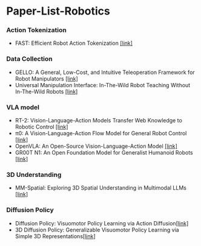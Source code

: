# Paper-List-Robotics

 ### Action Tokenization
+ FAST: Efficient Robot Action Tokenization [[link]](https://www.pi.website/research/fast)

 ### Data Collection
+ GELLO: A General, Low-Cost, and Intuitive Teleoperation Framework for Robot Manipulators [[link]](https://wuphilipp.github.io/gello_site/)
+ Universal Manipulation Interface: In-The-Wild Robot Teaching Without In-The-Wild Robots [[link]](https://umi-gripper.github.io/)

 ### VLA model
+ RT-2: Vision-Language-Action Models Transfer Web Knowledge to Robotic Control [[link]](https://robotics-transformer2.github.io/assets/rt2.pdf)
+ π0: A Vision-Language-Action Flow Model for General Robot Control [[link]](https://www.physicalintelligence.company/download/pi0.pdf)
+ OpenVLA: An Open-Source Vision-Language-Action Model [[link]](https://openvla.github.io/)
+ GR00T N1: An Open Foundation Model for Generalist Humanoid Robots [[link]](https://d1qx31qr3h6wln.cloudfront.net/publications/GR00T_1_Whitepaper.pdf)

 ### 3D Understanding
 + MM-Spatial: Exploring 3D Spatial Understanding in Multimodal LLMs [[link]](https://arxiv.org/pdf/2503.13111)

 ### Diffusion Policy
 + Diffusion Policy: Visuomotor Policy Learning via Action Diffusion[[link]](https://arxiv.org/pdf/2303.04137v4)
 + 3D Diffusion Policy: Generalizable Visuomotor Policy Learning via Simple 3D Representations[[link]](https://3d-diffusion-policy.github.io/)
